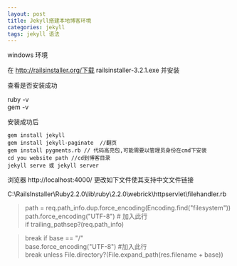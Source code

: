 ```yaml
---
layout: post
title: Jekyll搭建本地博客环境
categories: jekyll
tags: jekyll 语法
---
```


windows 环境

在 http://railsinstaller.org/下载 railsinstaller-3.2.1.exe 并安装

查看是否安装成功

ruby -v  
gem -v

安装成功后

    gem install jekyll
	gem install jekyll-paginate  //翻页
	gem install pygments.rb // 代码高亮包,可能需要以管理员身份在cmd下安装
    cd you website path //cd到博客目录
    jekyll serve 或 jekyll server
	
浏览器  http://localhost:4000/
更改如下文件使其支持中文文件链接

C:\RailsInstaller\Ruby2.2.0\lib\ruby\2.2.0\webrick\httpservlet\filehandler.rb

>path = req.path_info.dup.force_encoding(Encoding.find("filesystem"))  
path.force_encoding("UTF-8") # 加入此行  
if trailing_pathsep?(req.path_info)

>break if base == "/"  
base.force_encoding("UTF-8") #加入此行  
break unless File.directory?(File.expand_path(res.filename + base))